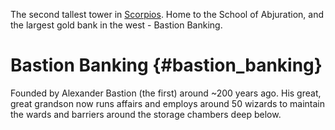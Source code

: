 The second tallest tower in [Scorpios](Scorpios "wikilink"). Home to the
School of Abjuration, and the largest gold bank in the west - Bastion
Banking.

Bastion Banking {#bastion_banking}
===============

Founded by Alexander Bastion (the first) around \~200 years ago. His
great, great grandson now runs affairs and employs around 50 wizards to
maintain the wards and barriers around the storage chambers deep below.
